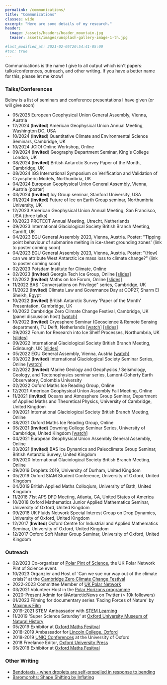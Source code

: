```yaml
---
permalink: /communications/
title: "Communications"
classes: wide
excerpt: "Here are some details of my research."
header:
  image: /assets/headers/header_mountain.jpg
  teaser: assets/images/unsplash-gallery-image-1-th.jpg

#last_modified_at: 2021-02-05T20:54:41-05:00
#toc: true
---
```

Communications is the name I give to all output which isn't papers: talks/conferences, outreach, and other writing. If you have a better name for this, please let me know!

### Talks/Conferences
Below is a list of seminars and conference presentations I have given (or will give soon)
* 05/2025 European Geophysical Union General Assembly, Vienna, Austria
* 12/2024 (**Invited**) American Geophysical Union Annual Meeting, Washington DC, USA  
* 10/2024 (**Invited**) Quantitative Climate and Environmental Science Seminars, Cambridge, UK  
* 10/2024 JCIOI Online Workshop, Online  
* 09/2024 (**Invited**) Geography Department Seminar, King's College London, UK  
* 08/2024 (**Invited**) British Antarctic Survey Paper of the Month, Cambridge, UK
* 08/2024 IGS International Symposium on Verification and Validation of Cryospheric Models, Northumbria, UK
* 04/2024 European Geophysical Union General Assembly, Vienna, Austria (poster)
* 03/2024 (**Invited**) Icy Group seminar, Stanford University, USA 
* 01/2024 (**Invited**) Future of Ice on Earth Group seminar, Northumbria University, UK
* 12/2023 American Geophysical Union Annual Meeting, San Francisco, USA (three talks)
* 10/2023 PROTECT Annual Meeting, Utrecht, Netherlands
* 09/2023 International Glaciological Society British Branch Meeting, Cardiff, UK
* 04/2023 EGU General Assembly 2023, Vienna, Austria. Poster: "Tipping point behaviour of submarine melting in ice-sheet grounding zones' (link to poster coming soon)
* 04/2023 EGU General Assembly 2023, Vienna, Austria. Poster: "(How) can we attribute West Antarctic ice mass loss to climate change?" (link to poster coming soon) 
* 02/2023 Potsdam Institute for Climate, Online
* 02/2023 (**Invited**) Georgia Tech Ice Group, Online [[slides]](../slides/GTIceV2.pdf)
* 12/2022 (**Invited**) Maths on Ice Forum, Online [[slides]](../slides/2022-12-MathsOnIce.pdf)
* 11/2022 BAS "Conversations on Privilege" series, Cambridge, UK
* 11/2022 (**Invited**) Climate Law and Governance Day at COP27, Sharm El Sheikh, Egypt
* 10/2022 (**Invited**) British Antarctic Survey 'Paper of the Month' Presentation, Cambridge, UK
* 10/2022 Cambridge Zero Climate Change Festival, Cambridge, UK (panel discussion host) [[watch]](https://www.youtube.com/watch?v=IkiWSKu-HHA)
* 10/2022 (**Invited**) Cryosphere Seminar (Geoscience & Remote Sensing department), TU Delft, Netherlands [[watch]](https://youtu.be/asj9jHvqqLg) [[slides]](../slides/2022-10-Delft.pdf)
* 09/2022 Forum for Research into Ice Shelf Processes, Northumbria, UK [[slides]](../slides/2022-09-FRISP.pdf)
* 09/2022 International Glaciological Society British Branch Meeting, Edinburgh, UK [[slides]](../slides/2022-09-IGSBB.pdf)
* 05/2022 EGU General Assembly, Vienna, Austria [[watch]](https://meetingorganizer.copernicus.org/EGU22/EGU22-1118.html)
* 03/2022 (**Invited**) International Glaciological Society Seminar Series, Online [[watch]](https://www.youtube.com/watch?v=A_sNaKibyxo&t=4s)
* 02/2022 (**Invited**) Marine Geology and Geophysics / Seismology, Geology, and Tectonophysics seminar series, Lamont-Doherty Earth Observatory, Colombia University 
* 02/2022 Oxford Maths Ice Reading Group, Online 
* 12/2021 American Geophysical Union Assembly Fall Meeting, Online
* 11/2021 (**Invited**) Oceans and Atmosphere Group Seminar, Department of Applied Maths and Theoretical Physics, University of Cambridge, United Kingdom
* 09/2021 International Glaciological Society British Branch Meeting, Online
* 08/2021 Oxford Maths Ice Reading Group, Online 
* 05/2021 (**Invited**) Downing College Seminar Series, University of Cambridge, United Kingdom [[watch]](https://youtu.be/_fMMqbwakCw)
* 04/2021 European Geophysical Union Assembly General Assembly, Online
* 03/2021 (**Invited**) BAS Ice Dynamics and Paleoclimate Group Seminar, British Antarctic Survey, United Kingdom
* 09/2020 International Glaciological Society British Branch Meeting, Online
* 09/2019 Droplets 2019, University of Durham, United Kingdom
* 05/2019 Oxford SIAM Student Conference, University of Oxford, United Kingdom
* 04/2019 British Applied Maths Colloqium, University of Bath, United Kingdom
* 11/2018 71st APS DFD Meeting, Atlanta, GA, United States of America
* 10/2018 Oxford Mathematics Junior Applied Mathematics Seminar, University of Oxford, United Kingdom
* 09/2018 UK Fluids Network Special Interest Group on Drop Dynamics, University of
Oxford, United Kingdom
* 12/2017 (**Invited**) Oxford Centre for Industrial and Applied Mathematics Seminar, University of
Oxford, United Kingdom
* 12/2017 Oxford Soft Matter Group Seminar, University of Oxford, United Kingdom

### Outreach
* 02/2023 Co-organizer of [Polar Pint of Science](https://pintofscience.co.uk/event/pole-to-pole-perspectives-of-earths-coldest-places), the UK Polar Network Pint of Science event.
* 10/2023 Organzier and Host of 'Can we sue our way out of the climate crisis?' at the [Cambridge Zero Climate Change Festival](https://climatechangefestival.zero.cam.ac.uk/)
* 2022-2023 Committee Member of [UK Polar Network](https://polarnetwork.org/)
* 03/2021 Volunteer Host in the [Polar Horizons programme](https://www.bas.ac.uk/project/diversity-in-uk-polar-science-initiative/uk-polar-horizons-2021/)
* 2020-Present Admin for @AntarcticNews on Twitter (> 10k followers)
* 01/2023 Filming for documentary series 'Facing Forces of Nature' by [Maximus Film](https://www.maximusfilm.de/en)  
* 2019-2021 STEM Ambassador with [STEM Learning](https://www.stem.org.uk/)  
* 11/2019 'Super Science Saturday' at [Oxford University Museum of Natural History](https://www.oumnh.ox.ac.uk/)  
* 05/2019 Exhibitor at [Oxford Maths Fesitval](https://mathsfest.web.ox.ac.uk/) 
* 2018-2019 Ambassador for [Lincoln College, Oxford](https://lincoln.ox.ac.uk/)
* 2018-2019 [UNIQ Conferences](https://www.uniq.ox.ac.uk/) at the University of Oxford
* 2018 Freelance Editor, [Oxford University Press](https://global.oup.com/)
* 05/2018 Exhibitor at [Oxford Maths Fesitval](https://mathsfest.web.ox.ac.uk/) 


### Other Writing
* [Bendotaxis - when droplets are self-propelled in response to bending](https://www.maths.ox.ac.uk/node/31816)
* [Baromorphs: Shape Shifting by Inflating](https://softbites.org/2020/02/06/baromorphs-shape-shifting-by-inflating/)
